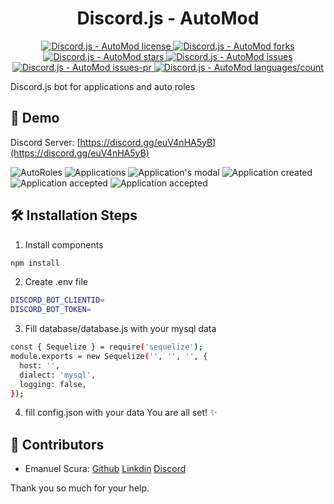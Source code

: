 <h1 align="center">Discord.js - AutoMod</h1>
<p align="center">
  <a href="https://github.com/Emsa001/Discord.js - AutoMod/blob/master/LICENSE" target="_blank">
    <img src="https://img.shields.io/github/license/Emsa001/Discord.js - AutoMod?style=flat-square" alt="Discord.js - AutoMod license" />
  </a>
  <a href="https://github.com/Emsa001/Discord.js - AutoMod/fork" target="_blank">
    <img src="https://img.shields.io/github/forks/Emsa001/Discord.js - AutoMod?style=flat-square" alt="Discord.js - AutoMod forks" />
  </a>
  <a href="https://github.com/Emsa001/Discord.js - AutoMod/stargazers" target="_blank">
    <img src="https://img.shields.io/github/stars/Emsa001/Discord.js - AutoMod?style=flat-square" alt="Discord.js - AutoMod stars" />
  </a>
  <a href="https://github.com/Emsa001/Discord.js - AutoMod/issues" target="_blank">
    <img src="https://img.shields.io/github/issues/Emsa001/Discord.js - AutoMod?style=flat-square" alt="Discord.js - AutoMod issues" />
  </a>
  <a href="https://github.com/Emsa001/Discord.js - AutoMod/pulls" target="_blank">
    <img src="https://img.shields.io/github/issues-pr/Emsa001/Discord.js - AutoMod?style=flat-square" alt="Discord.js - AutoMod issues-pr" />
  </a>
  <a href="https://github.com/Emsa001/Discord.js - AutoMod/" target="_blank">
    <img src="https://img.shields.io/github/languages/count/Emsa001/Discord.js - AutoMod?style=flat-square" alt="Discord.js - AutoMod languages/count" />
  </a>
</p>

Discord.js bot for applications and auto roles

## 🚀 Demo

Discord Server: [https://discord.gg/euV4nHA5yB](https://discord.gg/euV4nHA5yB)

![AutoRoles](https://i.imgur.com/8dokCVf.png)
![Applications](https://i.imgur.com/luHrtlb.png)
![Application's modal](https://i.imgur.com/UZneNPW.png)
![Application created](https://i.imgur.com/28XGdB7.png)
![Application accepted](https://i.imgur.com/5QTwGnm.gif)
![Application accepted](https://i.imgur.com/qWWJ2xR.png)

## 🛠️ Installation Steps

1. Install components

```bash
npm install
```

2. Create .env file

```bash
DISCORD_BOT_CLIENTID=
DISCORD_BOT_TOKEN=
```

3. Fill database/database.js with your mysql data

```bash
const { Sequelize } = require('sequelize');
module.exports = new Sequelize('', '', '', {
  host: '',
  dialect: 'mysql',
  logging: false,
});
```

4. fill config.json with your data
   You are all set! ✨

## 🚧 Contributors

-   Emanuel Scura: [Github](https://github.com/Emsa001) [Linkdin](https://www.linkedin.com/in/emanuel-scura-447542240/) [Discord](Emsa001#7224)

Thank you so much for your help.
